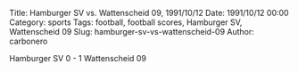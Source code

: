 Title: Hamburger SV vs. Wattenscheid 09, 1991/10/12
Date: 1991/10/12 00:00
Category: sports
Tags: football, football scores, Hamburger SV, Wattenscheid 09
Slug: hamburger-sv-vs-wattenscheid-09
Author: carbonero


Hamburger SV 0 - 1 Wattenscheid 09
